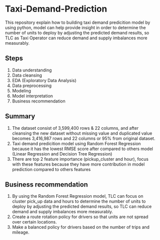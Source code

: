 # Taxi-Demand-Prediction
This repository explain how to building taxi demand predicition model by using python, model can help provide insight in order to determine the number of units to deploy by adjusting the predicted demand results, so TLC as Taxi Operator can reduce demand and supply imbalances more measurably.
## Steps
1. Data understanding
2. Data cleansing
3. EDA (Exploratory Data Analysis)
4. Data preprocessing
5. Modeling
6. Model interpretation
7. Business recommendation
## Summary
1. The dataset consist of 3,599,400 rows & 22 columns, and after cleansing the new dataset without missing value and duplicated value becomes 3,416,987 rows and 22 columns or 95% from original dataset. 
2. Taxi demand predicition model using Random Forest Regression because it has the lowest RMSE score after compared to others model (Linear Regression and Decision Tree Regression)
3. There are top 2 feature importance (pickup_cluster and hour), focus with these features because they have more contribution in model prediction compared to others features
## Business recommendation
1. By using the Random Forest Regression model, TLC can focus on cluster pick_up data and hours to determine the number of units to deploy by adjusting the predicted demand results, so TLC can reduce demand and supply imbalances more measurably.
2. Create a route rotation policy for drivers so that units are not spread over certain locations.
3. Make a balanced policy for drivers based on the number of trips and mileage.
